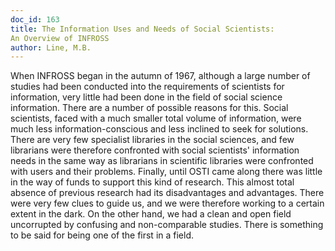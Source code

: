 ```yaml
---
doc_id: 163
title: The Information Uses and Needs of Social Scientists:
An Overview of INFROSS
author: Line, M.B.
---
```


When INFROSS began in the autumn of 1967, although a large number of
studies had been conducted into the requirements of scientists for information,
very little had been done in the field of social science information.  There are 
a number of possible reasons for this.  Social scientists, faced with a much 
smaller total volume of information, were much less information-conscious and
less inclined to seek for solutions.  There are very few specialist libraries
in the social sciences, and few librarians were therefore confronted with
social scientists' information needs in the same way as librarians in 
scientific libraries were confronted with users and their problems.  Finally,
until OSTI came along there was little in the way of funds to support this
kind of research.  This almost total absence of previous research had its
disadvantages and advantages.  There were very few clues to guide us, and we
were therefore working to a certain extent in the dark.  On the other hand,
we had a clean and open field uncorrupted by confusing and non-comparable
studies.  There is something to be said for being one of the first in a field.